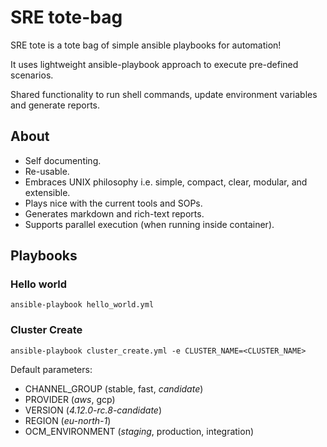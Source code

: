 # SRE tote-bag

SRE tote is a tote bag of simple ansible playbooks for automation!

It uses lightweight ansible-playbook approach to execute pre-defined scenarios.

Shared functionality to run shell commands, update environment variables and generate reports.

## About

- Self documenting.
- Re-usable.
- Embraces UNIX philosophy i.e. simple, compact, clear, modular, and extensible.
- Plays nice with the current tools and SOPs.
- Generates markdown and rich-text reports.
- Supports parallel execution (when running inside container).

## Playbooks

### Hello world

```shell
ansible-playbook hello_world.yml
```

### Cluster Create

```shell
ansible-playbook cluster_create.yml -e CLUSTER_NAME=<CLUSTER_NAME>
```

Default parameters:

- CHANNEL_GROUP (stable, fast, *candidate*)
- PROVIDER (*aws*, gcp)
- VERSION (*4.12.0-rc.8-candidate*)
- REGION (*eu-north-1*)
- OCM_ENVIRONMENT (*staging*, production, integration)

